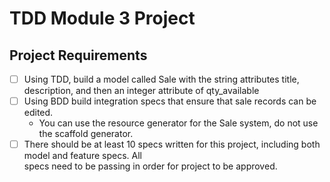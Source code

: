 # TDD Module 3 Project

## Project Requirements
 * [ ] Using TDD, build a model called Sale with the string attributes title, description, 
       and then an integer attribute of qty_available
 * [ ] Using BDD build integration specs that ensure that sale records can be edited.
      * You can use the resource generator for the Sale system, do not use the scaffold generator.
 * [ ] There should be at least 10 specs written for this project, including both model and feature specs. All 			  
       specs need to be passing in order for project to be approved.
